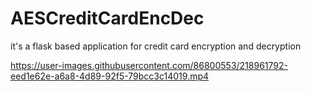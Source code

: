 ﻿# AESCreditCardEncDec
 
 it's a flask based application for credit card encryption and decryption
 
 


https://user-images.githubusercontent.com/86800553/218961792-eed1e62e-a6a8-4d89-92f5-79bcc3c14019.mp4

